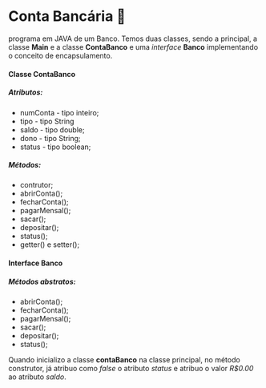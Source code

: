 #   Conta Bancária :bank:

programa em JAVA de um Banco. Temos duas classes, sendo  a principal, a classe **Main** e a classe **ContaBanco** e uma *interface* **Banco** implementando o conceito de encapsulamento. 

#### Classe ContaBanco

##### Atributos:

- numConta - tipo  inteiro;
- tipo - tipo String
- saldo - tipo double;
- dono - tipo String;
- status - tipo boolean;

##### Métodos:

- contrutor;
- abrirConta();
- fecharConta();
- pagarMensal();
- sacar();
- depositar();
- status();
- getter() e setter();

#### Interface Banco

##### Métodos abstratos:

- abrirConta();
- fecharConta();
- pagarMensal();
- sacar();
- depositar();
- status();

Quando inicializo a classe **contaBanco** na classe principal, no método construtor, já atribuo como *false* o atributo *status* e atribuo o valor *R$0.00* ao atributo *saldo*.













